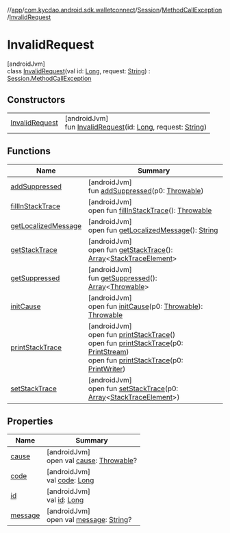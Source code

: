 //[app](../../../../../index.md)/[com.kycdao.android.sdk.walletconnect](../../../index.md)/[Session](../../index.md)/[MethodCallException](../index.md)/[InvalidRequest](index.md)

# InvalidRequest

[androidJvm]\
class [InvalidRequest](index.md)(val id: [Long](https://kotlinlang.org/api/latest/jvm/stdlib/kotlin/-long/index.html), request: [String](https://kotlinlang.org/api/latest/jvm/stdlib/kotlin/-string/index.html)) : [Session.MethodCallException](../index.md)

## Constructors

| | |
|---|---|
| [InvalidRequest](-invalid-request.md) | [androidJvm]<br>fun [InvalidRequest](-invalid-request.md)(id: [Long](https://kotlinlang.org/api/latest/jvm/stdlib/kotlin/-long/index.html), request: [String](https://kotlinlang.org/api/latest/jvm/stdlib/kotlin/-string/index.html)) |

## Functions

| Name | Summary |
|---|---|
| [addSuppressed](../-invalid-account/index.md#282858770%2FFunctions%2F-912451524) | [androidJvm]<br>fun [addSuppressed](../-invalid-account/index.md#282858770%2FFunctions%2F-912451524)(p0: [Throwable](https://kotlinlang.org/api/latest/jvm/stdlib/kotlin/-throwable/index.html)) |
| [fillInStackTrace](../-invalid-account/index.md#-1102069925%2FFunctions%2F-912451524) | [androidJvm]<br>open fun [fillInStackTrace](../-invalid-account/index.md#-1102069925%2FFunctions%2F-912451524)(): [Throwable](https://kotlinlang.org/api/latest/jvm/stdlib/kotlin/-throwable/index.html) |
| [getLocalizedMessage](../-invalid-account/index.md#1043865560%2FFunctions%2F-912451524) | [androidJvm]<br>open fun [getLocalizedMessage](../-invalid-account/index.md#1043865560%2FFunctions%2F-912451524)(): [String](https://kotlinlang.org/api/latest/jvm/stdlib/kotlin/-string/index.html) |
| [getStackTrace](../-invalid-account/index.md#2050903719%2FFunctions%2F-912451524) | [androidJvm]<br>open fun [getStackTrace](../-invalid-account/index.md#2050903719%2FFunctions%2F-912451524)(): [Array](https://kotlinlang.org/api/latest/jvm/stdlib/kotlin/-array/index.html)&lt;[StackTraceElement](https://developer.android.com/reference/kotlin/java/lang/StackTraceElement.html)&gt; |
| [getSuppressed](../-invalid-account/index.md#672492560%2FFunctions%2F-912451524) | [androidJvm]<br>fun [getSuppressed](../-invalid-account/index.md#672492560%2FFunctions%2F-912451524)(): [Array](https://kotlinlang.org/api/latest/jvm/stdlib/kotlin/-array/index.html)&lt;[Throwable](https://kotlinlang.org/api/latest/jvm/stdlib/kotlin/-throwable/index.html)&gt; |
| [initCause](../-invalid-account/index.md#-418225042%2FFunctions%2F-912451524) | [androidJvm]<br>open fun [initCause](../-invalid-account/index.md#-418225042%2FFunctions%2F-912451524)(p0: [Throwable](https://kotlinlang.org/api/latest/jvm/stdlib/kotlin/-throwable/index.html)): [Throwable](https://kotlinlang.org/api/latest/jvm/stdlib/kotlin/-throwable/index.html) |
| [printStackTrace](../-invalid-account/index.md#-1769529168%2FFunctions%2F-912451524) | [androidJvm]<br>open fun [printStackTrace](../-invalid-account/index.md#-1769529168%2FFunctions%2F-912451524)()<br>open fun [printStackTrace](../-invalid-account/index.md#1841853697%2FFunctions%2F-912451524)(p0: [PrintStream](https://developer.android.com/reference/kotlin/java/io/PrintStream.html))<br>open fun [printStackTrace](../-invalid-account/index.md#1175535278%2FFunctions%2F-912451524)(p0: [PrintWriter](https://developer.android.com/reference/kotlin/java/io/PrintWriter.html)) |
| [setStackTrace](../-invalid-account/index.md#2135801318%2FFunctions%2F-912451524) | [androidJvm]<br>open fun [setStackTrace](../-invalid-account/index.md#2135801318%2FFunctions%2F-912451524)(p0: [Array](https://kotlinlang.org/api/latest/jvm/stdlib/kotlin/-array/index.html)&lt;[StackTraceElement](https://developer.android.com/reference/kotlin/java/lang/StackTraceElement.html)&gt;) |

## Properties

| Name | Summary |
|---|---|
| [cause](../-invalid-account/index.md#-654012527%2FProperties%2F-912451524) | [androidJvm]<br>open val [cause](../-invalid-account/index.md#-654012527%2FProperties%2F-912451524): [Throwable](https://kotlinlang.org/api/latest/jvm/stdlib/kotlin/-throwable/index.html)? |
| [code](../code.md) | [androidJvm]<br>val [code](../code.md): [Long](https://kotlinlang.org/api/latest/jvm/stdlib/kotlin/-long/index.html) |
| [id](../id.md) | [androidJvm]<br>val [id](../id.md): [Long](https://kotlinlang.org/api/latest/jvm/stdlib/kotlin/-long/index.html) |
| [message](../-invalid-account/index.md#1824300659%2FProperties%2F-912451524) | [androidJvm]<br>open val [message](../-invalid-account/index.md#1824300659%2FProperties%2F-912451524): [String](https://kotlinlang.org/api/latest/jvm/stdlib/kotlin/-string/index.html)? |
